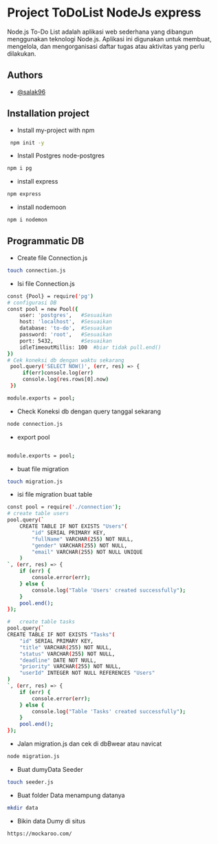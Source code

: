 # Project ToDoList NodeJs express
Node.js To-Do List adalah aplikasi web sederhana yang dibangun menggunakan teknologi Node.js. Aplikasi ini digunakan untuk membuat, mengelola, dan mengorganisasi daftar tugas atau aktivitas yang perlu dilakukan.

## Authors

- [@salak96](https://github.com/salak96)


## Installation project

-  Install my-project with npm

```bash
 npm init -y
```

- Install Postgres node-postgres

```bash
npm i pg
```
- install express
```bash
npm express
```

- install nodemoon
```bash
npm i nodemon
```
## Programmatic DB
-   Create file Connection.js

```bash
touch connection.js
```
- Isi file Connection.js

```bash
const {Pool} = require('pg')
# configurasi DB
const pool = new Pool({
    user: 'postgres',   #Sesuaikan
    host: 'localhost',  #Sesuaikan
    database: 'to-do',  #Sesuaikan 
    password: 'root',   #Sesuaikan
    port: 5432,         #Sesuaikan
    idleTimeoutMillis: 100  #biar tidak pull.end()
})
# Cek koneksi db dengan waktu sekarang
 pool.query('SELECT NOW()', (err, res) => {
     if(err)console.log(err)
     console.log(res.rows[0].now)
 })

module.exports = pool;

```
-  Check Koneksi db dengan query tanggal sekarang

```bash
node connection.js
```
- export pool

```bash

module.exports = pool;
```

-   buat file migration

```bash
touch migration.js
```

-   isi file migration buat table

```bash
const pool = require('./connection');
# create table users
pool.query(`
    CREATE TABLE IF NOT EXISTS "Users"(
        "id" SERIAL PRIMARY KEY,
        "fullName" VARCHAR(255) NOT NULL,
        "gender" VARCHAR(255) NOT NULL,
        "email" VARCHAR(255) NOT NULL UNIQUE
    )
`, (err, res) => {
    if (err) {
        console.error(err);
    } else {
        console.log("Table 'Users' created successfully");
    }
    pool.end();
});

#   create table tasks
pool.query(`
CREATE TABLE IF NOT EXISTS "Tasks"(
    "id" SERIAL PRIMARY KEY,
    "title" VARCHAR(255) NOT NULL,
    "status" VARCHAR(255) NOT NULL,
    "deadline" DATE NOT NULL,
    "priority" VARCHAR(255) NOT NULL,
    "userId" INTEGER NOT NULL REFERENCES "Users"
)
`, (err, res) => {
    if (err) {
        console.error(err);
    } else {
        console.log("Table 'Tasks' created successfully");
    }
    pool.end();
});


```

-   Jalan migration.js dan cek di dbBwear atau navicat

```bash
node migration.js

```
-   Buat dumyData Seeder

```bash
touch seeder.js
```

-   Buat folder Data menampung datanya

```bash
mkdir data
```

- Bikin data Dumy di situs

```bash
https://mockaroo.com/
```


